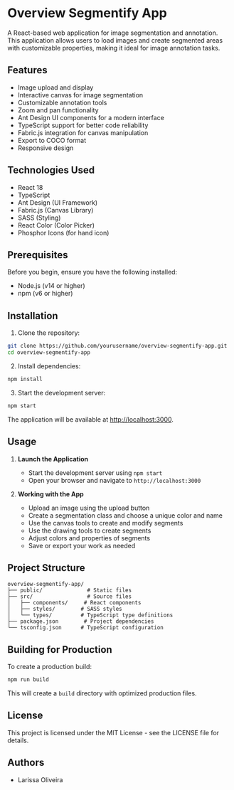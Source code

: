 # Overview Segmentify App

A React-based web application for image segmentation and annotation. This application allows users to load images and create segmented areas with customizable properties, making it ideal for image annotation tasks.

## Features

- Image upload and display
- Interactive canvas for image segmentation
- Customizable annotation tools
- Zoom and pan functionality
- Ant Design UI components for a modern interface
- TypeScript support for better code reliability
- Fabric.js integration for canvas manipulation
- Export to COCO format
- Responsive design

## Technologies Used

- React 18
- TypeScript
- Ant Design (UI Framework)
- Fabric.js (Canvas Library)
- SASS (Styling)
- React Color (Color Picker)
- Phosphor Icons (for hand icon)

## Prerequisites

Before you begin, ensure you have the following installed:
- Node.js (v14 or higher)
- npm (v6 or higher)

## Installation

1. Clone the repository:
```bash
git clone https://github.com/yourusername/overview-segmentify-app.git
cd overview-segmentify-app
```

2. Install dependencies:
```bash
npm install
```

3. Start the development server:
```bash
npm start
```

The application will be available at [http://localhost:3000](http://localhost:3000).

## Usage

1. **Launch the Application**
   - Start the development server using `npm start`
   - Open your browser and navigate to `http://localhost:3000`

2. **Working with the App**
   - Upload an image using the upload button
   - Create a segmentation class and choose a unique color and name
   - Use the canvas tools to create and modify segments
   - Use the drawing tools to create segments
   - Adjust colors and properties of segments
   - Save or export your work as needed

## Project Structure

```
overview-segmentify-app/
├── public/              # Static files
├── src/                 # Source files
│   ├── components/     # React components
│   ├── styles/        # SASS styles
│   └── types/         # TypeScript type definitions
├── package.json        # Project dependencies
└── tsconfig.json      # TypeScript configuration
```

## Building for Production

To create a production build:

```bash
npm run build
```

This will create a `build` directory with optimized production files.

## License

This project is licensed under the MIT License - see the LICENSE file for details.

## Authors

- Larissa Oliveira
